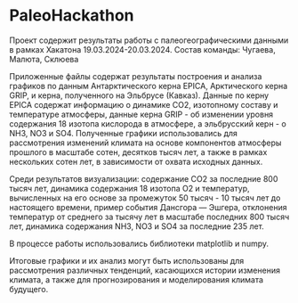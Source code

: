 # PaleoHackathon
Проект содержит результаты работы с палеогеографическими данными в рамках Хакатона 19.03.2024-20.03.2024.
Состав команды: Чугаева, Малюта, Склюева

Приложенные файлы содержат результаты построения и анализа графиков по данным Антарктического керна EPICA, Арктического керна GRIP, и керна, полученного на Эльбрусе (Кавказ). Данные по керну EPICA содержат информацию о динамике CO2, изотопному составу и температуре атмосферы, данные керна GRIP - об изменении уровня содержания 18 изотопа кислорода в атмосфере, а эльбрусский керн - о NH3, NO3 и SO4.
Полученные графики использовались для рассмотрения изменений климата на основе компонентов атмосферы прошлого в масштабе сотен, десятков тысяч лет, а также в рамках нескольких сотен лет, в зависимости от охвата исходных данных.

Среди результатов визуализации: содержание CO2 за последние 800 тысяч лет, динамика содержания 18 изотопа O2 и температур, вычисленных на его основе за промежуток 50 тысяч - 10 тысяч лет до настоящего времени, пример события Дансгора — Эшгера, отклонения температур от среднего за тысячу лет в масштабе последних 800 тысяч лет, динамика содержания NH3, NO3 и SO4 за последние 235 лет. 

В процессе работы использовались библиотеки matplotlib и numpy.

Итоговые графики и их анализ могут быть использованы для рассмотрения различных тенденций, касающихся истории изменения климата, а также для прогнозирования и моделирования климата будущего.

